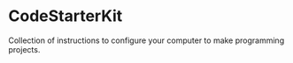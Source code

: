 # CodeStarterKit
Collection of instructions to configure your computer to make programming projects.

